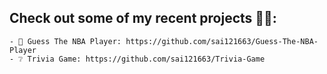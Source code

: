 ## Check out some of my recent projects 🧑‍💻: 


    - 🏀 Guess The NBA Player: https://github.com/sai121663/Guess-The-NBA-Player
    - ❔ Trivia Game: https://github.com/sai121663/Trivia-Game
